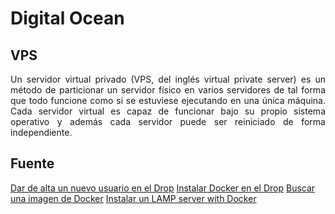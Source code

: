 Digital Ocean
==============

## VPS

<p align="justify">
	Un servidor virtual privado (VPS, del inglés virtual private server) es un método de particionar un servidor físico en varios servidores de tal forma que todo funcione como si se estuviese ejecutando en una única máquina. Cada servidor virtual es capaz de funcionar bajo su propio sistema operativo y además cada servidor puede ser reiniciado de forma independiente.
</p>

## Fuente

<a href="https://www.digitalocean.com/community/tutorials/initial-server-setup-with-ubuntu-16-04#step-four-%E2%80%94-add-public-key-authentication-(recommended)">Dar de alta un nuevo usuario en el Drop</a>
<a href="https://www.digitalocean.com/community/tutorials/how-to-install-docker-compose-on-ubuntu-16-04">Instalar Docker en el Drop</a>
<a href="https://hub.docker.com">Buscar una imagen de Docker</a>
<a href="https://www.youtube.com/watch?v=zcCEA0aG3aU">Instalar un LAMP server with Docker</a>